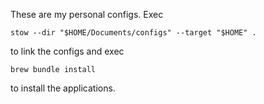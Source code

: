 These are my personal configs. Exec

```
stow --dir "$HOME/Documents/configs" --target "$HOME" .
```

to link the configs and exec

```
brew bundle install
```

to install the applications.
